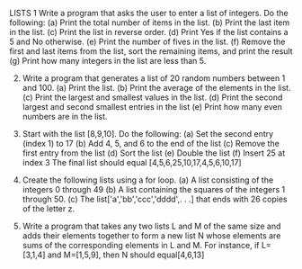 LISTS
1 Write a program that asks the user to enter a list of integers. Do the following:
(a) Print the total number of items in the list.
(b) Print the last item in the list.
(c) Print the list in reverse order.
(d) Print Yes if the list contains a 5 and No otherwise.
(e) Print the number of fives in the list.
(f) Remove the first and last items from the list, sort the remaining items, and print the result 
(g) Print how many integers in the list are less than 5.

2. Write a program that generates a list of 20 random numbers between 1 and 100.
(a) Print the list.
(b) Print the average of the elements in the list.
(c) Print the largest and smallest values in the list.
(d) Print the second largest and second smallest entries in the list
(e) Print how many even numbers are in the list.

3. Start with the list [8,9,10]. Do the following:
(a) Set the second entry (index 1) to 17
(b) Add 4, 5, and 6 to the end of the list
(c) Remove the first entry from the list
(d) Sort the list
(e) Double the list
(f) Insert 25 at index 3 
The final list should equal [4,5,6,25,10,17,4,5,6,10,17]

4. Create the following lists using a for loop.
(a) A list consisting of the integers 0 through 49
(b) A list containing the squares of the integers 1 through 50.
(c) The list['a','bb','ccc','dddd',. . .]
that ends with 26 copies of the letter z.

5. Write a program that takes any two lists L and M of the same size and adds their elements together to form a new list N whose elements are sums of the corresponding elements in L and M. 
For instance, if L=[3,1,4] and M=[1,5,9], then N should equal[4,6,13]
